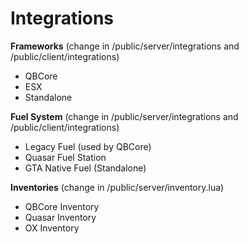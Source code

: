 # Integrations



**Frameworks** (change in /public/server/integrations and /public/client/integrations)

* QBCore
* ESX
* Standalone

**Fuel System** (change in /public/server/integrations and /public/client/integrations)

* Legacy Fuel (used by QBCore)
* Quasar Fuel Station
* GTA Native Fuel (Standalone)

**Inventories** (change in /public/server/inventory.lua)

* QBCore Inventory
* Quasar Inventory
* OX Inventory
